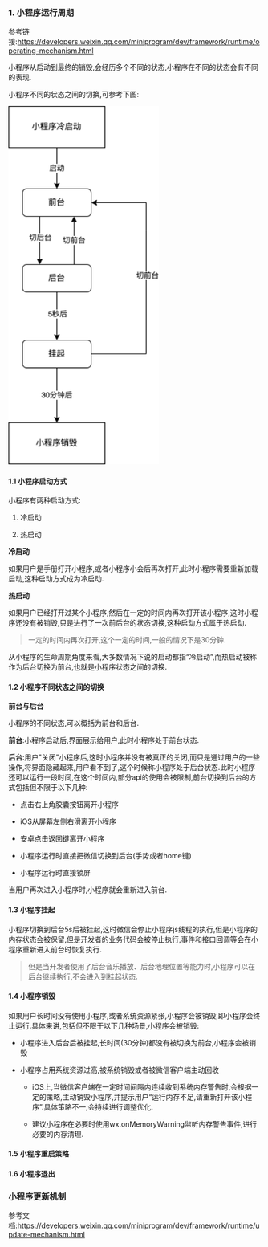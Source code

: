 ### 1. 小程序运行周期

参考链接:https://developers.weixin.qq.com/miniprogram/dev/framework/runtime/operating-mechanism.html

小程序从启动到最终的销毁,会经历多个不同的状态,小程序在不同的状态会有不同的表现.

小程序不同的状态之间的切换,可参考下图:

<img src="./images/img-2.png" width="300" />

#### 1.1 小程序启动方式

小程序有两种启动方式:

1. 冷启动

2. 热启动

**冷启动**

如果用户是手册打开小程序,或者小程序小会后再次打开,此时小程序需要重新加载启动,这种启动方式成为冷启动.

**热启动**

如果用户已经打开过某个小程序,然后在一定的时间内再次打开该小程序,这时小程序还没有被销毁,只是进行了一次前后台的状态切换,这种启动方式属于热启动.

> 一定的时间内再次打开,这个一定的时间,一般的情况下是30分钟.

从小程序的生命周期角度来看,大多数情况下说的启动都指“冷启动”,而热启动被称作为后台切换为前台,也就是小程序状态之间的切换.

#### 1.2 小程序不同状态之间的切换

**前台与后台**

小程序的不同状态,可以概括为前台和后台.

**前台**:小程序启动后,界面展示给用户,此时小程序处于前台状态.

**后台**:用户"关闭"小程序后,这时小程序并没有被真正的关闭,而只是通过用户的一些操作,将界面隐藏起来,用户看不到了,这个时候称小程序处于后台状态.此时小程序还可以运行一段时间,在这个时间内,部分api的使用会被限制,前台切换到后台的方式包括但不限于以下几种:

- 点击右上角胶囊按钮离开小程序

- iOS从屏幕左侧右滑离开小程序

- 安卓点击返回键离开小程序

- 小程序运行时直接把微信切换到后台(手势或者home键)

- 小程序运行时直接锁屏

当用户再次进入小程序时,小程序就会重新进入前台.

#### 1.3 小程序挂起

小程序切换到后台5s后被挂起,这时微信会停止小程序js线程的执行,但是小程序的内存状态会被保留,但是开发者的业务代码会被停止执行,事件和接口回调等会在小程序重新进入前台时恢复执行.

> 但是当开发者使用了后台音乐播放、后台地理位置等能力时,小程序可以在后台继续执行,不会进入到挂起状态.

#### 1.4 小程序销毁

如果用户长时间没有使用小程序,或者系统资源紧张,小程序会被销毁,即小程序会终止运行.具体来讲,包括但不限于以下几种场景,小程序会被销毁:

- 小程序进入后台后被挂起,长时间(30分钟)都没有被切换为前台,小程序会被销毁

- 小程序占用系统资源过高,被系统销毁或者被微信客户端主动回收

    * iOS上,当微信客户端在一定时间间隔内连续收到系统内存警告时,会根据一定的策略,主动销毁小程序,并提示用户“运行内存不足,请重新打开该小程序”.具体策略不一,会持续进行调整优化.

    * 建议小程序在必要时使用wx.onMemoryWarning监听内存警告事件,进行必要的内存清理.

#### 1.5 小程序重启策略

#### 1.6 小程序退出

### 小程序更新机制

参考文档:https://developers.weixin.qq.com/miniprogram/dev/framework/runtime/update-mechanism.html